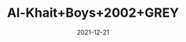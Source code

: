 ---
title: 'Al-Khait+Boys+2002+GREY'
date: '2021-12-21' 
metatag: '' 
inventory: '3.0' 
draft: false 
# meta description 
shortDescripton: 'Al-Khait+Boys+2002+GREY'
description: 'Boys'
longdescription: ''
featured: True
# product Price
price: '2991.0'
# Product Short Description
shortDescription: 'Al-Khait+Boys+2002+GREY'
productID: '7E70F201-6762-EC11-995F-005056B3A416'
type: 'products'
category: 'Boys' 
thumnailproduct: 'https://alkhait.eralive.net/images/products/7E70F201-6762-EC11-995F-005056B3A4161.png' 
images:
  - image: 'images/products/7E70F201-6762-EC11-995F-005056B3A4161.png'  
  - image: 'images/products/7E70F201-6762-EC11-995F-005056B3A4162.png'  
  - image: 'images/products/7E70F201-6762-EC11-995F-005056B3A4163.png'  
---
